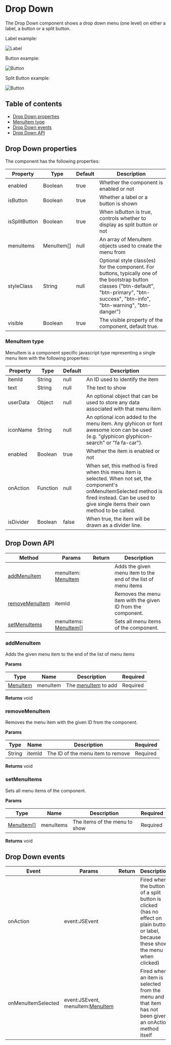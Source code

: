 # Drop Down

The Drop Down component shows a drop down menu (one level) on either a label, a button or a split button.

Label example:

![Label](<../../../.gitbook/assets/image\_01 (1).png>)

Button example:

![Button](<../../../.gitbook/assets/image\_02 (1).png>)

Split Button example:

![Button](../../../.gitbook/assets/image\_03.png)

## Table of contents

* [Drop Down properties](drop-down.md#drop-down-properties)
* [MenuItem type](drop-down.md#menuitem-type)
* [Drop Down events](drop-down.md#drop-down-events)
* [Drop Down API](drop-down.md#drop-down-api)

## Drop Down properties

The component has the following properties:

| Property      | Type        | Default | Description                                                                                                                                                                                   |
| ------------- | ----------- | ------- | --------------------------------------------------------------------------------------------------------------------------------------------------------------------------------------------- |
| enabled       | Boolean     | true    | Whether the component is enabled or not                                                                                                                                                       |
| isButton      | Boolean     | true    | Whether a label or a button is shown                                                                                                                                                          |
| isSplitButton | Boolean     | true    | When isButton is true, controls whether to display as split button or not                                                                                                                     |
| menuItems     | MenuItem\[] | null    | An array of MenuItem objects used to create the menu from                                                                                                                                     |
| styleClass    | String      | null    | Optional style class(es) for the component. For buttons, typically one of the bootstrap button classes ("btn-default", "btn-primary", "btn-success", "btn-info", "btn-warning", "btn-danger") |
| visible       | Boolean     | true    | The visible property of the component, default true.                                                                                                                                          |

### MenuItem type

MenuItem is a component specific javascript type representing a single menu item with the following properties:

| Property  | Type     | Default | Description                                                                                                                                                                                               |
| --------- | -------- | ------- | --------------------------------------------------------------------------------------------------------------------------------------------------------------------------------------------------------- |
| itemId    | String   | null    | An ID used to identify the item                                                                                                                                                                           |
| text      | String   | null    | The text to show                                                                                                                                                                                          |
| userData  | Object   | null    | An optional object that can be used to store any data associated with that menu item                                                                                                                      |
| iconName  | String   | null    | An optional icon added to the menu item. Any glyhicon or font awesome icon can be used (e.g. "glyphicon glyphicon-search" or "fa fa-car").                                                                |
| enabled   | Boolean  | true    | Whether the item is enabled or not                                                                                                                                                                        |
| onAction  | Function | null    | When set, this method is fired when this menu item is selected. When not set, the component's onMenuItemSelected method is fired instead. Can be used to give single items their own method to be called. |
| isDivider | Boolean  | false   | When true, the item will be drawn as a divider line.                                                                                                                                                      |

## Drop Down API

| Method                                        | Params                                                | Return | Description                                                   |
| --------------------------------------------- | ----------------------------------------------------- | ------ | ------------------------------------------------------------- |
| [addMenuItem](drop-down.md#addmenuitem)       | menuItem: [MenuItem](drop-down.md#menuitem-type)      |        | Adds the given menu item to the end of the list of menu items |
| [removeMenuItem](drop-down.md#removemenuitem) | itemId                                                |        | Removes the menu item with the given ID from the component.   |
| [setMenuItems](drop-down.md#setmenuitems)     | menuItems: [MenuItem\[\]](drop-down.md#menuitem-type) |        | Sets all menu items of the component.                         |

### addMenuItem

Adds the given menu item to the end of the list of menu items

**Params**

| Type                                   | Name     | Description                                       | Required |
| -------------------------------------- | -------- | ------------------------------------------------- | -------- |
| [MenuItem](drop-down.md#menuitem-type) | menuItem | The [menuItem](drop-down.md#menuitem-type) to add | Required |

**Returns** void

### removeMenuItem

Removes the menu item with the given ID from the component.

**Params**

| Type   | Name   | Description                       | Required |
| ------ | ------ | --------------------------------- | -------- |
| String | itemId | The ID of the menu item to remove | Required |

**Returns** void

### setMenuItems

Sets all menu items of the component.

**Params**

| Type                                       | Name      | Description                   | Required |
| ------------------------------------------ | --------- | ----------------------------- | -------- |
| [MenuItem\[\]](drop-down.md#menuitem-type) | menuItems | The items of the menu to show | Required |

**Returns** void

## Drop Down events

| Event              | Params                                                         | Return | Description                                                                                                                           |
| ------------------ | -------------------------------------------------------------- | ------ | ------------------------------------------------------------------------------------------------------------------------------------- |
| onAction           | event:JSEvent                                                  |        | Fired when the button of a split button is clicked (has no effect on plain button or label, because these show the menu when clicked) |
| onMenuItemSelected | event:JSEvent, menuItem:[MenuItem](drop-down.md#menuitem-type) |        | Fired when an item is selected from the menu and that item has not been given an onAction method itself                               |
